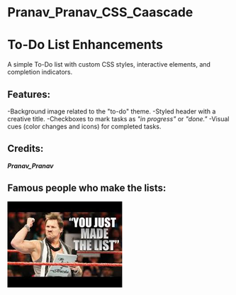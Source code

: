 # Pranav_Pranav_CSS_Caascade

# To-Do List Enhancements

A simple To-Do list with custom CSS styles, interactive elements, and completion indicators.

## Features: 

 -Background image related to the "to-do" theme.
 -Styled header with a creative title.
 -Checkboxes to mark tasks as _"in progress"_ or _"done."_
 -Visual cues (color changes and icons) for completed tasks.

## Credits:

___Pranav_Pranav___

## Famous people who make the lists:

![List Importance](images/The_List.jpeg)
